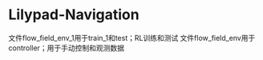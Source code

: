 # Lilypad-Navigation
文件flow_field_env_1用于train_1和test；RL训练和测试
文件flow_field_env用于controller；用于手动控制和观测数据
